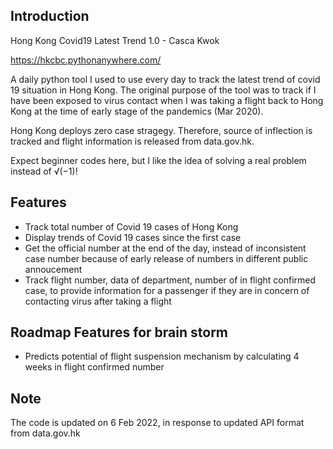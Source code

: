 Introduction
------------

Hong Kong Covid19 Latest Trend 1.0 - Casca Kwok

https://hkcbc.pythonanywhere.com/

A daily python tool I used to use every day to track the latest trend of covid 19 situation in Hong Kong.  The original purpose of the tool was to track if I have been exposed to virus contact when I was taking a flight back to Hong Kong at the time of early stage of the pandemics (Mar 2020).

Hong Kong deploys zero case stragegy.  Therefore, source of inflection is tracked and flight information is released from data.gov.hk.  

Expect beginner codes here, but I like the idea of solving a real problem instead of √(−1)!

Features
------------

- Track total number of Covid 19 cases of Hong Kong
- Display trends of  Covid 19 cases since the first case
- Get the official number at the end of the day, instead of inconsistent case number because of early release of numbers in different public annoucement
- Track flight number, data of department, number of in flight confirmed case, to provide information for a passenger if they are in concern of contacting virus after taking a flight


Roadmap Features for brain storm
---------------------------------
- Predicts potential of flight suspension mechanism by calculating 4 weeks in flight confirmed number

Note
------------
The code is updated on 6 Feb 2022, in response to updated API format from data.gov.hk
